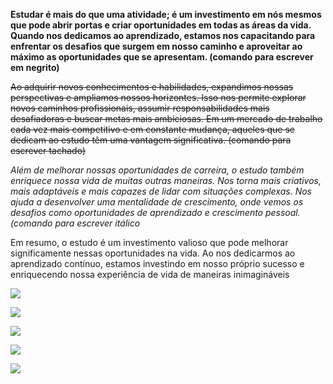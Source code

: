 **Estudar é mais do que uma atividade; é um investimento em nós mesmos que pode abrir portas e criar oportunidades em todas as áreas da vida. Quando nos dedicamos ao aprendizado, estamos nos capacitando para enfrentar os desafios que surgem em nosso caminho e aproveitar ao máximo as oportunidades que se apresentam. (comando para escrever em negrito)**

~~Ao adquirir novos conhecimentos e habilidades, expandimos nossas perspectivas e ampliamos nossos horizontes. Isso nos permite explorar novos caminhos profissionais, assumir responsabilidades mais desafiadoras e buscar metas mais ambiciosas. Em um mercado de trabalho cada vez mais competitivo e em constante mudança, aqueles que se dedicam ao estudo têm uma vantagem significativa. (comando para escrever tachado)~~

*Além de melhorar nossas oportunidades de carreira, o estudo também enriquece nossa vida de muitas outras maneiras. Nos torna mais criativos, mais adaptáveis e mais capazes de lidar com situações complexas. Nos ajuda a desenvolver uma mentalidade de crescimento, onde vemos os desafios como oportunidades de aprendizado e crescimento pessoal. (comando para escrever itálico*

Em resumo, o estudo é um investimento valioso que pode melhorar significamente nessas oportunidades na vida. Ao nos dedicarmos ao aprendizado contínuo, estamos investindo em nosso próprio sucesso e enriquecendo nossa experiência de vida de maneiras inimagináveis

![](https://tenor.com/pt-BR/view/hungry-cat-food-bowl-wheres-my-food-give-me-food-gif-17416211.gif)

![](https://tenor.com/pt-BR/view/south-carolina-wave-mascot-bird-gif-8108807.gif)

![](https://tenor.com/pt-BR/view/dance-dancing-dancing-cat-cat-cat-dance-gif-4990417705814603993.gif)

![](https://tenor.com/pt-BR/view/dancing-dog-ai-poodle-gif-3842686009992743035.gif) 

![](https://tenor.com/pt-BR/view/suspicious-eyes-chicken-squinting-despicable-me-gif-13584722.gif)
